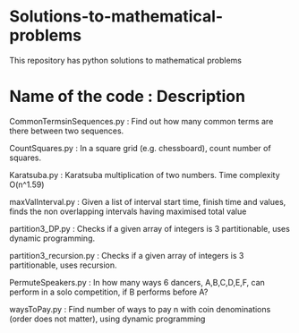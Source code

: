 # Solutions-to-mathematical-problems
This repository has python solutions to mathematical problems

# Name of the code : Description

CommonTermsinSequences.py : Find out how many common terms are there between two sequences.

CountSquares.py : In a square grid (e.g. chessboard), count number of squares.

Karatsuba.py  : Karatsuba multiplication of two numbers. Time complexity O(n^1.59)

maxValInterval.py : Given a list of interval start time, finish time and values, finds the non overlapping intervals having maximised total value

partition3_DP.py : Checks if a given array of integers is 3 partitionable, uses dynamic programming.

partition3_recursion.py : Checks if a given array of integers is 3 partitionable, uses recursion.

PermuteSpeakers.py : In how many ways 6 dancers, A,B,C,D,E,F, can perform in a solo competition, if B performs before A?

waysToPay.py : Find number of ways to pay n with coin denominations (order does not matter), using dynamic programming   

